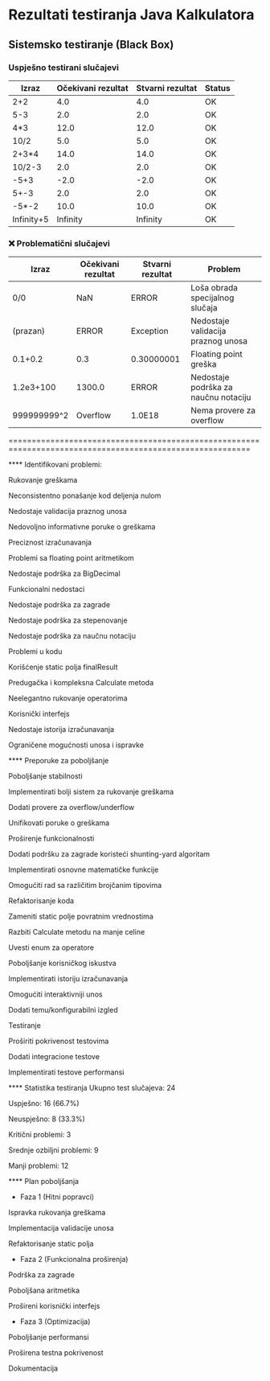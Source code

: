 # Rezultati testiranja Java Kalkulatora

## Sistemsko testiranje (Black Box)

### Uspješno testirani slučajevi

| Izraz       | Očekivani rezultat | Stvarni rezultat | Status |
|-------------|--------------------|------------------|--------|
| 2+2         | 4.0                | 4.0              | OK     |
| 5-3         | 2.0                | 2.0              | OK     |
| 4*3         | 12.0               | 12.0             | OK     |
| 10/2        | 5.0                | 5.0              | OK     |
| 2+3*4       | 14.0               | 14.0             | OK     |
| 10/2-3      | 2.0                | 2.0              | OK     |
| -5+3        | -2.0               | -2.0             | OK     |
| 5+-3        | 2.0                | 2.0              | OK     |
| -5*-2       | 10.0               | 10.0             | OK     |
| Infinity+5  | Infinity           | Infinity         | OK     |

### ❌ Problematični slučajevi

| Izraz       | Očekivani rezultat | Stvarni rezultat | Problem |
|-------------|--------------------|------------------|---------|
| 0/0         | NaN                | ERROR            | Loša obrada specijalnog slučaja |
| (prazan)    | ERROR              | Exception        | Nedostaje validacija praznog unosa |
| 0.1+0.2     | 0.3                | 0.30000001       | Floating point greška |
| 1.2e3+100   | 1300.0             | ERROR            | Nedostaje podrška za naučnu notaciju |
| 999999999^2 | Overflow           | 1.0E18           | Nema provere za overflow |


==========================================================================================================

**** Identifikovani problemi:

Rukovanje greškama

Neconsistentno ponašanje kod deljenja nulom

Nedostaje validacija praznog unosa

Nedovoljno informativne poruke o greškama

Preciznost izračunavanja

Problemi sa floating point aritmetikom

Nedostaje podrška za BigDecimal

Funkcionalni nedostaci

Nedostaje podrška za zagrade

Nedostaje podrška za stepenovanje

Nedostaje podrška za naučnu notaciju

Problemi u kodu

Korišćenje static polja finalResult

Predugačka i kompleksna Calculate metoda

Neelegantno rukovanje operatorima

Korisnički interfejs

Nedostaje istorija izračunavanja

Ograničene mogućnosti unosa i ispravke



**** Preporuke za poboljšanje

Poboljšanje stabilnosti

Implementirati bolji sistem za rukovanje greškama

Dodati provere za overflow/underflow

Unifikovati poruke o greškama

Proširenje funkcionalnosti

Dodati podršku za zagrade koristeći shunting-yard algoritam

Implementirati osnovne matematičke funkcije

Omogućiti rad sa različitim brojčanim tipovima

Refaktorisanje koda

Zameniti static polje povratnim vrednostima

Razbiti Calculate metodu na manje celine

Uvesti enum za operatore

Poboljšanje korisničkog iskustva

Implementirati istoriju izračunavanja

Omogućiti interaktivniji unos

Dodati temu/konfigurabilni izgled

Testiranje

Proširiti pokrivenost testovima

Dodati integracione testove

Implementirati testove performansi



**** Statistika testiranja
Ukupno test slučajeva: 24

Uspješno: 16 (66.7%)

Neuspješno: 8 (33.3%)

Kritični problemi: 3

Srednje ozbiljni problemi: 9

Manji problemi: 12



**** Plan poboljšanja

- Faza 1 (Hitni popravci)

Ispravka rukovanja greškama

Implementacija validacije unosa

Refaktorisanje static polja

- Faza 2 (Funkcionalna proširenja)

Podrška za zagrade

Poboljšana aritmetika

Prošireni korisnički interfejs

- Faza 3 (Optimizacija)

Poboljšanje performansi

Proširena testna pokrivenost

Dokumentacija

